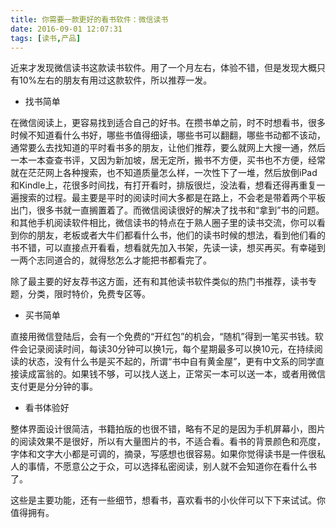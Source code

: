 ```yaml
---
title: 你需要一款更好的看书软件：微信读书
date: 2016-09-01 12:07:31
tags: [读书,产品]
---
```

近来才发现微信读书这款读书软件。用了一个月左右，体验不错，但是发现大概只有10%左右的朋友有用过这款软件，所以推荐一发。

*   找书简单

在微信阅读上，更容易找到适合自己的好书。在攒书单之前，时不时想看书，很多时候不知道看什么书好，哪些书值得细读，哪些书可以翻翻，哪些书动都不该动，通常要么去找知道的平时看书多的朋友，让他们推荐，要么就网上大搜一通，然后一本一本查查书评，又因为新加坡，居无定所，搬书不方便，买书也不方便，经常就在茫茫网上各种搜索，也不知道质量怎么样，一次性下了一堆，然后放倒iPad和Kindle上，花很多时间找，有打开看时，排版很烂，没法看，想看还得再重复一遍搜索的过程。最主要是平时的阅读时间大多都是在路上，不会老是带着两个平板出门，很多书就一直搁置着了。而微信阅读很好的解决了找书和“拿到”书的问题。和其他手机阅读软件相比，微信读书的特点在于熟人圈子里的读书交流，你可以看到你的朋友，老板或者大牛们都看什么书，他们的读书时候的想法，看到他们看的书不错，可以直接点开看看，想看就先加入书架，先读一读，想买再买。有幸碰到一两个志同道合的，就得愁怎么才能把书都看完了。

除了最主要的好友荐书这方面，还有和其他读书软件类似的热门书推荐，读书专题，分类，限时特价，免费专区等。

*   买书简单

直接用微信登陆后，会有一个免费的“开红包”的机会，“随机”得到一笔买书钱。软件会记录阅读时间，每读30分钟可以换1元，每个星期最多可以换10元，在持续阅读的状态，没有什么书是买不起的，所谓“书中自有黄金屋”，更有中文系的同学直接读成富翁的。如果钱不够，可以找人送上，正常买一本可以送一本，或者用微信支付更是分分钟的事。

*   看书体验好

整体界面设计很简洁，书籍拍版的也很不错，略有不足的是因为手机屏幕小，图片的阅读效果不是很好，所以有大量图片的书，不适合看。看书的背景颜色和亮度，字体和文字大小都是可调的，摘录，写感想也很容易。如果你觉得读书是一件很私人的事情，不愿意公之于众，可以选择私密阅读，别人就不会知道你在看什么书了。

这些是主要功能，还有一些细节，想看书，喜欢看书的小伙伴可以下下来试试。你值得拥有。